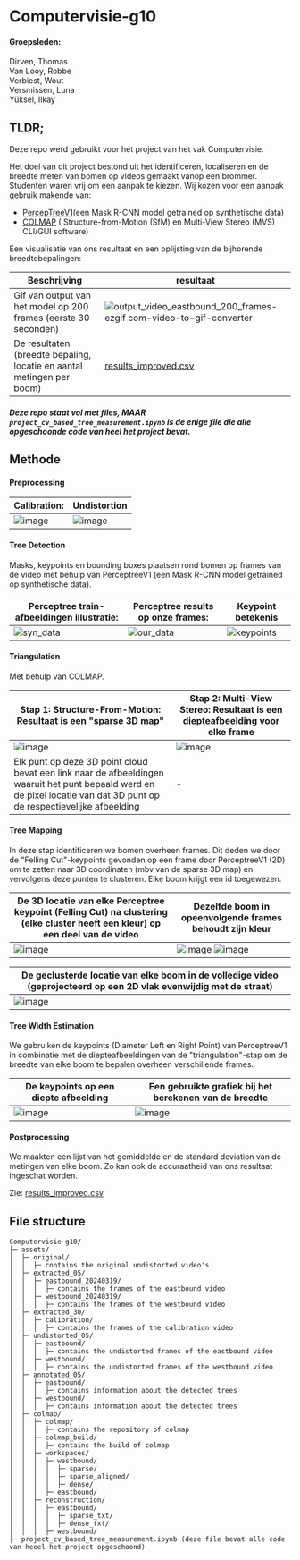 # Computervisie-g10

#### Groepsleden:

Dirven, Thomas<br>
Van Looy, Robbe<br>
Verbiest, Wout<br>
Versmissen, Luna<br>
Yüksel, Ilkay<br>

## TLDR;

Deze repo werd gebruikt voor het project van het vak Computervisie.

Het doel van dit project bestond uit het identificeren, localiseren en de breedte meten van bomen op videos gemaakt vanop een brommer. Studenten waren vrij om een aanpak te kiezen. Wij kozen voor een aanpak gebruik makende van:  
- [PercepTreeV1​](https://github.com/norlab-ulaval/PercepTreeV1) (een Mask R-CNN model getrained op synthetische data)
- [COLMAP](https://colmap.github.io/index.html) ( Structure-from-Motion (SfM) en Multi-View Stereo (MVS) CLI/GUI software)
  
Een visualisatie van ons resultaat en een oplijsting van de bijhorende breedtebepalingen:

| Beschrijving | resultaat |
|-------------|------|
| Gif van output van het model op 200 frames (eerste 30 seconden) | ![output_video_eastbound_200_frames-ezgif com-video-to-gif-converter](https://github.com/user-attachments/assets/a4c9fab2-ec98-44af-b06a-416a91c99c18) |
| De resultaten (breedte bepaling, locatie en aantal metingen per boom) | [results_improved.csv](results_improved.csv) |
  
##### Deze repo staat vol met files, MAAR  `project_cv_based_tree_measurement.ipynb` is de enige file die  alle opgeschoonde code van heel het project bevat.

## Methode

#### Preprocessing​

| Calibration:                                                                              | Undistortion                                                                              |
|-------------------------------------------------------------------------------------------|-------------------------------------------------------------------------------------------|
| ![image](https://github.com/user-attachments/assets/840b51c7-b4e5-4b5c-8b3d-e62758a3b9a2) | ![image](https://github.com/user-attachments/assets/861e00a7-a915-459d-a945-3595ca9d71da) |

#### Tree Detection​
Masks, keypoints en bounding boxes plaatsen rond bomen op frames van de video met behulp van PerceptreeV1 (een Mask R-CNN model getrained op synthetische data).  

| Perceptree train-afbeeldingen illustratie: | Perceptree results op onze frames:  | Keypoint betekenis                                                                            |
|--------------------------------------------|-------------------------------------|-----------------------------------------------------------------------------------------------|
| ![syn_data](https://github.com/user-attachments/assets/56bbc04e-b473-46af-90f6-42f6fb6d03f0) | ![our_data](https://github.com/user-attachments/assets/5c9d030a-d102-401a-a8b0-1ff1a4bac256) | ![keypoints](https://github.com/user-attachments/assets/3c73943a-1839-4ac6-ae5a-8dde745c9db8) |

#### Triangulation​

Met behulp van COLMAP.  

| Stap 1: Structure-From-Motion​: Resultaat is een "sparse 3D map" | Stap 2: Multi-View Stereo: Resultaat is een diepteafbeelding voor elke frame |
|------------------------------------------------------------|-------------------|
| ![image](https://github.com/user-attachments/assets/3f9890cc-86e8-4e23-942e-3c92446cd7f3) | ![image](https://github.com/user-attachments/assets/f0ad0340-21be-4655-8228-281455834560) |
| Elk punt op deze 3D point cloud bevat een link naar de afbeeldingen waaruit het punt bepaald werd en de pixel locatie van dat 3D punt op de respectievelijke afbeelding   | - |

#### Tree Mapping​

In deze stap identificeren we bomen overheen frames. Dit deden we door de "Felling Cut"-keypoints gevonden op een frame door PerceptreeV1 (2D) om te zetten naar 3D coordinaten (mbv van de sparse 3D map) en vervolgens deze punten te clusteren. Elke boom krijgt een id toegewezen.

| De 3D locatie van elke Perceptree keypoint (Felling Cut) na clustering (elke cluster heeft een kleur) op een deel van de video | Dezelfde boom in opeenvolgende frames behoudt zijn kleur |
|------------------------------------------------------------|--------|
| ![image](https://github.com/user-attachments/assets/98ee1643-2bea-4763-adf4-c3bb78b224b7) | ![image](https://github.com/user-attachments/assets/fa989bdf-b573-40dc-b58a-3a15786c37d0) ![image](https://github.com/user-attachments/assets/925fcf7f-a637-4589-8009-8d1d719c61cb) |

| De geclusterde locatie van elke boom in de volledige video (geprojecteerd op een 2D vlak evenwijdig met de straat) |
|------------------------------------------------------------|
| ![image](https://github.com/user-attachments/assets/b46aa1bc-6fab-4259-9a3f-91fd6e8b64fb) |

#### Tree Width Estimation​

We gebruiken de keypoints (Diameter Left en Right Point) van PerceptreeV1 in combinatie met de diepteafbeeldingen van de "triangulation"-stap om de breedte van elke boom te bepalen overheen verschillende frames.

| De keypoints op een diepte afbeelding | Een gebruikte grafiek bij het berekenen van de breedte |
| --- | --- |
| ![image](https://github.com/user-attachments/assets/4c70be99-0f06-4afc-816c-b71358a66e9c) |  ![image](https://github.com/user-attachments/assets/c9cb548f-5490-4530-bc2f-8c4cc70d68ee) |

#### Postprocessing​

We maakten een lijst van het gemiddelde en de standard deviation van de metingen van elke boom. Zo kan ook de accuraatheid van ons resultaat ingeschat worden.

Zie: [results_improved.csv](results_improved.csv)

## File structure
```
Computervisie-g10/
├─ assets/
│  ├─ original/
│  │  ├─ contains the original undistorted video's
│  ├─ extracted_05/
│  │  ├─ eastbound_20240319/
│  │  │  ├─ contains the frames of the eastbound video
│  │  ├─ westbound_20240319/
│  │  │  ├─ contains the frames of the westbound video
│  ├─ extracted_30/
│  │  ├─ calibration/
│  │  │  ├─ contains the frames of the calibration video
│  ├─ undistorted_05/
│  │  ├─ eastbound/
│  │  │  ├─ contains the undistorted frames of the eastbound video
│  │  ├─ westbound/
│  │  │  ├─ contains the undistorted frames of the westbound video
│  ├─ annotated_05/
│  │  ├─ eastbound/
│  │  │  ├─ contains information about the detected trees
│  │  ├─ westbound/
│  │  │  ├─ contains information about the detected trees
│  ├─ colmap/
│  │  ├─ colmap/
│  │  │  ├─ contains the repository of colmap
│  │  ├─ colmap_build/
│  │  │  ├─ contains the build of colmap
│  │  ├─ workspaces/
│  │  │  ├─ westbound/
│  │  │  │  ├─ sparse/
│  │  │  │  ├─ sparse_aligned/
│  │  │  │  ├─ dense/
│  │  │  ├─ eastbound/
│  │  ├─ reconstruction/
│  │  │  ├─ eastbound/
│  │  │  │  ├─ sparse_txt/
│  │  │  │  ├─ dense_txt/
│  │  │  ├─ westbound/
├─ project_cv_based_tree_measurement.ipynb (deze file bevat alle code van heeel het project opgeschoond)
```
